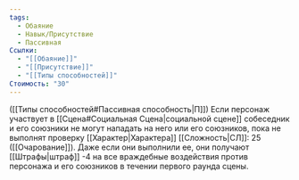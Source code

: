 ```yaml
---
tags:
  - Обаяние
  - Навык/Присутствие
  - Пассивная
Ссылки:
  - "[[Обаяние]]"
  - "[[Присутствие]]"
  - "[[Типы способностей]]"
Стоимость: "30"
---
```

([[Типы способностей#Пассивная способность|П]]) Если персонаж участвует в [[Сцена#Социальная Сцена|социальной сцене]] собеседник и его союзники не могут нападать на него или его союзников, пока не выполнят проверку [[Характер|Характера]] [[Сложность|СЛ]]: 25 ([[Очарование]]). Даже если они выполнили ее, они получают [[Штрафы|штраф]] -4 на все враждебные воздействия против персонажа и его союзников в течении первого раунда сцены. 